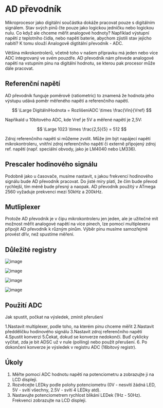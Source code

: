 <script type="text/javascript" id="MathJax-script" async src="https://cdn.jsdelivr.net/npm/mathjax@3/es5/tex-svg.js"> </script>

# AD převodník

Mikroprocesor jako digitální součástka dokáže pracovat pouze s digitálním signálem. Stav svých pinů čte pouze jako logickou jedničku nebo logickou nulu. Co když ale chceme měřit analogové hodnoty? Například  výstupní napětí z teplotního čidla, nebo napětí baterie, abychom zjistili stav jejícho nabití? K tomu slouží Analogově digtitální převodník - ADC. 

Většina mikrokontrolerů, včetně toho v našem přípravku má jeden nebo více ADC integrovaný ve svém pouzdře. AD převodník nám převede analogové napětí na vstupním pinu na digitální hodnotu, se kterou pak procesor může dále pracovat.

## Referenční napětí
AD převodník funguje poměrově (ratiometric) to znamená že hodnota jeho výstupu udává poměr měřeného napětí  a referenčního napětí. 

$$
\Large DigitálníHodnota = RozlišeníADC \times \frac{Vin}{Vref}
$$

Napříkald u 10bitového ADC, kde Vref je 5V a měřené napětí je 2,5V:

$$
\Large 1023 \times \frac{2,5}{5} = 512
$$

Zdroj referenčního napětí si můžeme zvolit. Může jim být napájecí napětí mikrokontroleru, vnitřní zdroj referenčního napětí či externě připojený zdroj ref. napětí (např. speciální obvody, jako je LM4040 nebo LM336).

## Prescaler hodinového signálu
Podobně jako u časovače, musíme nastavit, s jakou frekvencí hodinového signálu bude AD převodník pracovat. Do jisté míry platí, že čím bude převod rychlejší, tím méně bude přesný a naopak. AD převodník použitý v ATmega 2560 vyžaduje prekvenci mezi 50kHz a 200kHz.

## Mutliplexer
Protože AD převodník je v čipu mikrokontroleru jen jeden, ale je užitečné mít možnost měřit analogové napětí na více pinech, lze pomocí multiplexeru připojit AD převodník k různým pinům. Výběr pinu musíme samozřejmě provést dřív, než spustíme měření.


## Důležité registry

![image](https://github.com/user-attachments/assets/7ca78391-e95f-47b8-a29e-5abd5dee4b28)

![image](https://github.com/user-attachments/assets/5d9e78f5-7b8a-40ef-9b43-b4790e6940f7)

![image](https://github.com/user-attachments/assets/3110e411-45c2-4292-869f-4fe0f37e1bc9)

![image](https://github.com/user-attachments/assets/ee141afe-1064-4e5a-af2a-17c9bf33633f)


## Použití ADC
Jak spustit, počkat na výsledek, zmínit přerušení

1.Nastavit multiplexer, podle toho, na kterém pinu chceme měřit
2.Nastavit předděličku hodinového signálu
3.Nastavit zdroj referenčního napětí
4.Spustit konverzi
5.Čekat, dokud se konverze nedokončí. Buď cyklicky vyčítat, zda je bit ADSC už v nule (polling) nebo použít přerušení.
6. Po dokončení konverze je výsledek v registru ADC (16bitový registr).


## Úkoly
1. Měřte pomocí ADC hodnotu napětí na potenciometru a zobrazujte ji na LCD displeji.
2. Rozvěcejte LEDky podle polohy potenciometru (0V - nesvítí žádná LED, 5V - svítí všechny, 2.5V - svítí 4 LEDky atd).
3. Nastavujte potenciometrem rychlost blikání LEDek (1Hz - 50Hz). Frekvenci zobrazujte na LCD displeji.
